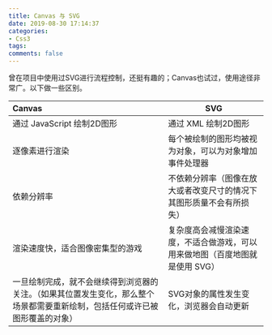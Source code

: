 ```yaml
---
title: Canvas 与 SVG
date: 2019-08-30 17:14:37
categories:
- Css3
tags:
comments: false
---
```


曾在项目中使用过SVG进行流程控制，还挺有趣的；Canvas也试过，使用途径非常广。以下做一些区别。

<!-- more -->

| Canvas                                                       | SVG                                                          |
| :----------------------------------------------------------- | ------------------------------------------------------------ |
| 通过 JavaScript 绘制2D图形                                   | 通过 XML 绘制2D图形                                          |
| 逐像素进行渲染                                               | 每个被绘制的图形均被视为对象，可以为对象增加 事件处理器      |
| 依赖分辨率                                                   | 不依赖分辨率（图像在放大或者改变尺寸的情况下其图形质量不会有所损失） |
| 渲染速度快，适合图像密集型的游戏                             | 复杂度高会减慢渲染速度，不适合做游戏，可以用来做地图（百度地图就是使用 SVG） |
| 一旦绘制完成，就不会继续得到浏览器的关注。（如果其位置发生变化，那么整个场景都需要重新绘制，包括任何或许已被图形覆盖的对象） | SVG对象的属性发生变化，浏览器会自动更新                      |
